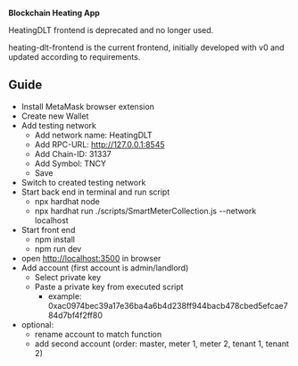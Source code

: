 **Blockchain Heating App**

HeatingDLT frontend is deprecated and no longer used.

heating-dlt-frontend is the current frontend, initially developed with v0 and updated according to requirements.

## Guide

- Install MetaMask browser extension
- Create new Wallet
- Add testing network
  - Add network name: HeatingDLT
  - Add RPC-URL: <http://127.0.0.1:8545>
  - Add Chain-ID: 31337
  - Add Symbol: TNCY
  - Save
- Switch to created testing network
- Start back end in terminal and run script
  - npx hardhat node
  - npx hardhat run ./scripts/SmartMeterCollection.js --network localhost
- Start front end
  - npm install
  - npm run dev
- open <http://localhost:3500> in browser
- Add account (first account is admin/landlord)
  - Select private key
  - Paste a private key from executed script
    - example: 0xac0974bec39a17e36ba4a6b4d238ff944bacb478cbed5efcae784d7bf4f2ff80
- optional:
  - rename account to match function
  - add second account (order: master, meter 1, meter 2, tenant 1, tenant 2)
